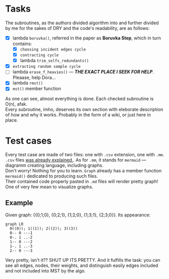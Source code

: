 # Tasks
The subroutines, as the authors divided algorithm into and further divided by me for the sakes of DRY and the code's readability, are as follows:  
- [x] lambda `boruvka()`, referred in the paper as **Boruvka Step**, which in turn contains:  
  - [x] `choosing incident edges cycle`
  - [x] `contracting cycle`
  - [x] lambda `trim_selfs_redundants()`
- [x] `extracting random sample cycle`
- [ ] lambda `erase_f_heavies()` — ***THE EXACT PLACE I SEEK FOR HELP***. Pleaase, help Dora...
- [x] lambda `rmst()`
- [x] `mst()` member function

As one can see, almost everything is done. Each checked subroutine is O(n), afak.  
Every subroutine, imho, deserves its own section with eleborate description of how and why it works. Probably in the form of a wiki, or just here in place.  

# Test cases
Every test case are made of two files: one with `.csv` extension, one with `.mm`.  
`.csv` files [was already explained.](../README.md#limitations-so-far).  As for `.mm`, it stands for `mermaid` — diagramm creating language, including graphs.  
Don't worry! Nothing for you to learn. `Graph` already has a member function `mermaid()` dedicated to producing such files.  
Their contained code properly pasted in `.md` files will render pretty graph! One of very few mean to visualize graphs.

## Example
Given graph: {{0;1;0}, {0;2;1}, {1;2;0}, {1;3;1}, {2;3;0}}. Its appearance:  
```mermaid
graph LR
  0((0)); 1((1)); 2((2)); 3((3))
  0-- 0 ---1
  0-. 1 ..-2
  1-- 0 ---2
  1-. 1 ..-3
  2-- 0 ---3
```
Very pretty, isn't it?? SHUT UP ITS PRETTY. And it fulfills the task: you can see all edges, nodes, their weights, and distinguish easily edges included and not included into MST by the algo.  
## 
